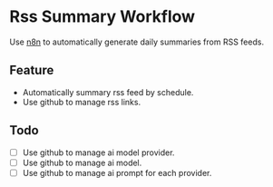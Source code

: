 # Rss Summary Workflow

Use [n8n](https://github.com/n8n-io/n8n) to automatically generate daily summaries from RSS feeds.

## Feature

- Automatically summary rss feed by schedule.
- Use github to manage rss links.

## Todo

- [ ] Use github to manage ai model provider.
- [ ] Use github to manage ai model.
- [ ] Use github to manage ai prompt for each provider.
